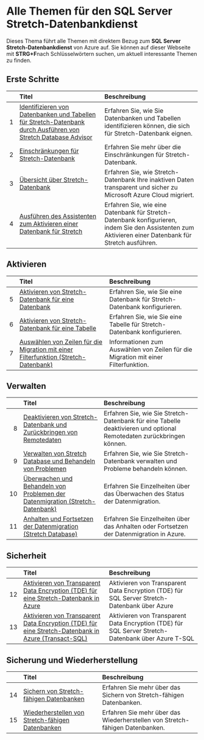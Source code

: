 <properties
    pageTitle="Alle Themen zum SQL Server Stretch-Datenbankdienst | Microsoft Azure"
    description="Tabelle mit allen Themen für den Azure-Dienst namens „SQL Server Stretch-Datenbank“ unter „https://azure.microsoft.com/de-de/documentation/articles/“, Titel und Beschreibung"
    services="sql-server-stretch-database"
    documentationCenter=""
    authors="DouglasL"
    manager="jhubbard"
    editor="MightyPen"/>

<tags
    ms.service="sql-server-stretch-database"
    ms.workload="sql-server-stretch-database"
    ms.tgt_pltfrm="na"
    ms.devlang="na"
    ms.topic="article"
    ms.date="10/05/2016"
    ms.author="DouglasL"/>



# <a name="all-topics-for-azure-sql-server-stretch-database-service"></a>Alle Themen für den SQL Server Stretch-Datenbankdienst

Dieses Thema führt alle Themen mit direktem Bezug zum **SQL Server Stretch-Datenbankdienst** von Azure auf. Sie können auf dieser Webseite mit **STRG+F**nach Schlüsselwörtern suchen, um aktuell interessante Themen zu finden.




## <a name="get-started"></a>Erste Schritte

| &nbsp; | Titel | Beschreibung |
| --: | :-- | :-- |
| 1 | [Identifizieren von Datenbanken und Tabellen für Stretch-Datenbank durch Ausführen von Stretch Database Advisor](sql-server-stretch-database-identify-databases.md) | Erfahren Sie, wie Sie Datenbanken und Tabellen identifizieren können, die sich für Stretch-Datenbank eignen. |
| 2 | [Einschränkungen für Stretch-Datenbank](sql-server-stretch-database-limitations.md) | Erfahren Sie mehr über die Einschränkungen für Stretch-Datenbank. |
| 3 | [Übersicht über Stretch-Datenbank](sql-server-stretch-database-overview.md) | Erfahren Sie, wie Stretch-Datenbank Ihre inaktiven Daten transparent und sicher zu Microsoft Azure Cloud migriert. |
| 4 | [Ausführen des Assistenten zum Aktivieren einer Datenbank für Stretch](sql-server-stretch-database-wizard.md) | Erfahren Sie, wie eine Datenbank für Stretch-Datenbank konfigurieren, indem Sie den Assistenten zum Aktivieren einer Datenbank für Stretch ausführen. |



## <a name="enable"></a>Aktivieren

| &nbsp; | Titel | Beschreibung |
| --: | :-- | :-- |
| 5 | [Aktivieren von Stretch-Datenbank für eine Datenbank](sql-server-stretch-database-enable-database.md) | Erfahren Sie, wie Sie eine Datenbank für Stretch-Datenbank konfigurieren. |
| 6 | [Aktivieren von Stretch-Datenbank für eine Tabelle](sql-server-stretch-database-enable-table.md) | Erfahren Sie, wie Sie eine Tabelle für Stretch-Datenbank konfigurieren. |
| 7 | [Auswählen von Zeilen für die Migration mit einer Filterfunktion (Stretch-Datenbank)](sql-server-stretch-database-predicate-function.md) | Informationen zum Auswählen von Zeilen für die Migration mit einer Filterfunktion. |



## <a name="manage"></a>Verwalten

| &nbsp; | Titel | Beschreibung |
| --: | :-- | :-- |
| 8 | [Deaktivieren von Stretch-Datenbank und Zurückbringen von Remotedaten](sql-server-stretch-database-disable.md) | Erfahren Sie, wie Sie Stretch-Datenbank für eine Tabelle deaktivieren und optional Remotedaten zurückbringen können. |
| 9 | [Verwalten von Stretch Database und Behandeln von Problemen](sql-server-stretch-database-manage.md) | Erfahren Sie, wie Sie Stretch-Datenbank verwalten und Probleme behandeln können. |
| 10 | [Überwachen und Behandeln von Problemen der Datenmigration (Stretch-Datenbank)](sql-server-stretch-database-monitor.md) | Erfahren Sie Einzelheiten über das Überwachen des Status der Datenmigration. |
| 11 | [Anhalten und Fortsetzen der Datenmigration (Stretch Database)](sql-server-stretch-database-pause.md) | Erfahren Sie Einzelheiten über das Anhalten oder Fortsetzen der Datenmigration in Azure. |



## <a name="security"></a>Sicherheit

| &nbsp; | Titel | Beschreibung |
| --: | :-- | :-- |
| 12 | [Aktivieren von Transparent Data Encryption (TDE) für eine Stretch-Datenbank in Azure](sql-server-stretch-database-encryption-tde.md) | Aktivieren von Transparent Data Encryption (TDE) für SQL Server Stretch-Datenbank über Azure |
| 13 | [Aktivieren von Transparent Data Encryption (TDE) für eine Stretch-Datenbank in Azure (Transact-SQL)](sql-server-stretch-database-tde-tsql.md) | Aktivieren von Transparent Data Encryption (TDE) für SQL Server Stretch-Datenbank über Azure T-SQL |



## <a name="backup-and-recovery"></a>Sicherung und Wiederherstellung

| &nbsp; | Titel | Beschreibung |
| --: | :-- | :-- |
| 14 | [Sichern von Stretch-fähigen Datenbanken](sql-server-stretch-database-backup.md) | Erfahren Sie mehr über das Sichern von Stretch\-fähigen Datenbanken. |
| 15 | [Wiederherstellen von Stretch-fähigen Datenbanken](sql-server-stretch-database-restore.md) | Erfahren Sie mehr über das Wiederherstellen von Stretch\-fähigen Datenbanken. |




<!--HONumber=Oct16_HO2-->


